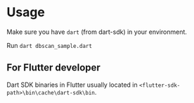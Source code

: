 # Usage
Make sure you have `dart` (from dart-sdk) in your environment.

Run `dart dbscan_sample.dart`

## For Flutter developer
Dart SDK binaries in Flutter usually located in `<flutter-sdk-path>\bin\cache\dart-sdk\bin`.